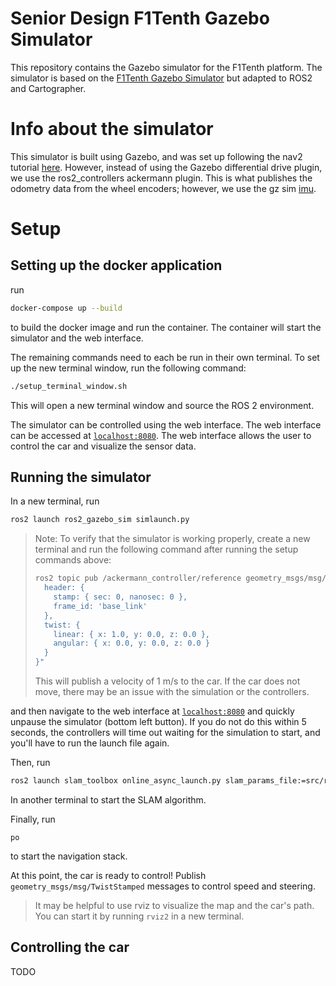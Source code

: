 # Senior Design F1Tenth Gazebo Simulator

This repository contains the Gazebo simulator for the F1Tenth platform. The simulator is based on the [F1Tenth Gazebo Simulator](https://github.com/haritsahm/simulator/tree/code_refactor) but adapted to ROS2 and Cartographer.

# Info about the simulator

This simulator is built using Gazebo, and was set up following the nav2 tutorial [here](https://docs.nav2.org/setup_guides/index.html). However, instead of using the Gazebo differential drive plugin, we use the ros2_controllers ackermann plugin. This is what publishes the odometry data from the wheel encoders; however, we use the gz sim [imu](https://gazebosim.org/docs/latest/sensors/).

# Setup

## Setting up the docker application
run
```bash
docker-compose up --build
```
to build the docker image and run the container. The container will start the simulator and the web interface.

The remaining commands need to each be run in their own terminal. To set up the new terminal window, run the following command:

```bash
./setup_terminal_window.sh
```

This will open a new terminal window and source the ROS 2 environment.

The simulator can be controlled using the web interface. The web interface can be accessed at [`localhost:8080`](http://localhost:8080/vnc.html). The web interface allows the user to control the car and visualize the sensor data.

## Running the simulator

In a new terminal, run
```bash
ros2 launch ros2_gazebo_sim simlaunch.py
```

> Note: To verify that the simulator is working properly, create a new terminal and run the following command after running the setup commands above:
> ```bash
> ros2 topic pub /ackermann_controller/reference geometry_msgs/msg/TwistStamped "{
>   header: {
>     stamp: { sec: 0, nanosec: 0 },
>     frame_id: 'base_link'
>   },
>   twist: {
>     linear: { x: 1.0, y: 0.0, z: 0.0 },
>     angular: { x: 0.0, y: 0.0, z: 0.0 }
>   }
> }"
> ```
> This will publish a velocity of 1 m/s to the car. If the car does not move, there may be an issue with the simulation or the controllers.

and then navigate to the web interface at [`localhost:8080`](http://localhost:8080/vnc.html) and quickly unpause the simulator (bottom left button). If you do not do this within 5 seconds, the controllers will time out waiting for the simulation to start, and you'll have to run the launch file again.

Then, run
```bash
ros2 launch slam_toolbox online_async_launch.py slam_params_file:=src/ros2_gazebo_sim/config/slam_params.yaml
```

In another terminal to start the SLAM algorithm.

Finally, run
```
po
```

to start the navigation stack.

At this point, the car is ready to control! Publish `geometry_msgs/msg/TwistStamped` messages to control speed and steering.

> It may be helpful to use rviz to visualize the map and the car's path. You can start it by running `rviz2` in a new terminal.

## Controlling the car
TODO